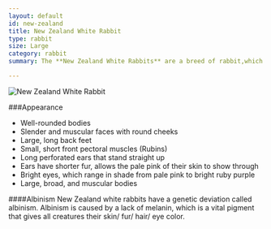 ```yaml
---
layout: default
id: new-zealand
title: New Zealand White Rabbit
type: rabbit
size: Large
category: rabbit
summary: The **New Zealand White Rabbits** are a breed of rabbit,which are from New Zealand.

---
```


<img src="http://upload.wikimedia.org/wikipedia/en/2/24/NewZealandWhiteRabbit.jpg" alt="New Zealand White Rabbit">

###Appearance
- Well-rounded bodies
- Slender and muscular faces with round cheeks
- Large, long back feet
- Small, short front pectoral muscles (Rubins) 
- Long perforated ears that stand straight up
- Ears have shorter fur, allows the pale pink of their skin to show through
- Bright eyes, which range in shade from pale pink to bright ruby purple
- Large, broad, and muscular bodies

####Albinism
New Zealand white rabbits have a genetic deviation called albinism. Albinism is caused by a lack of melanin, which is a vital pigment that gives all creatures their skin/ fur/ hair/ eye color.
